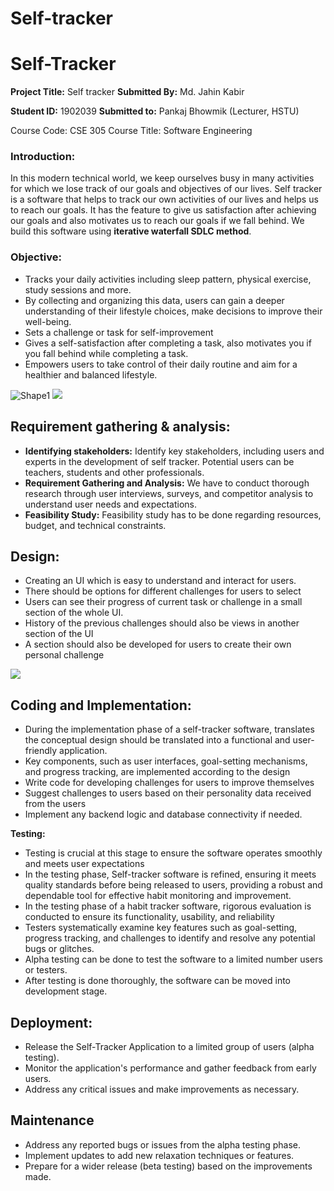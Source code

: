 # Self-tracker
# **Self-Tracker**

**Project Title:** Self tracker
**Submitted By:** Md. Jahin Kabir

**Student ID:** 1902039
**Submitted to:** Pankaj Bhowmik (Lecturer, HSTU)

Course Code: CSE 305
 Course Title: Software Engineering

### **Introduction:**

In this modern technical world, we keep ourselves busy in many activities for which we lose track of our goals and objectives of our lives. Self tracker is a software that helps to track our own activities of our lives and helps us to reach our goals. It has the feature to give us satisfaction after achieving our goals and also motivates us to reach our goals if we fall behind. We build this software using **iterative waterfall SDLC method**.

### **Objective:**

- Tracks your daily activities including sleep pattern, physical exercise, study sessions and more.
- By collecting and organizing this data, users can gain a deeper understanding of their lifestyle choices, make decisions to improve their well-being.
- Sets a challenge or task for self-improvement
- Gives a self-satisfaction after completing a task, also motivates you if you fall behind while completing a task.
- Empowers users to take control of their daily routine and aim for a healthier and balanced lifestyle.

![Shape1](RackMultipart20240129-1-3m90r3_html_49ac0cb03196381.gif) ![](RackMultipart20240129-1-3m90r3_html_de7f08d807dec04e.png)

## **Requirement gathering & analysis:**

- **Identifying stakeholders:** Identify key stakeholders, including users and experts in the development of self tracker. Potential users can be teachers, students and other professionals.
- **Requirement Gathering and Analysis:** We have to conduct thorough research through user interviews, surveys, and competitor analysis to understand user needs and expectations.
- **Feasibility Study:** Feasibility study has to be done regarding resources, budget, and technical constraints.

## **Design:**

- Creating an UI which is easy to understand and interact for users.
- There should be options for different challenges for users to select
- Users can see their progress of current task or challenge in a small section of the whole UI.
- History of the previous challenges should also be views in another section of the UI
- A section should also be developed for users to create their own personal challenge

![](RackMultipart20240129-1-3m90r3_html_d52bd1602f6f58b2.png)

## **Coding and Implementation:**

- During the implementation phase of a self-tracker software, translates the conceptual design should be translated into a functional and user-friendly application.
- Key components, such as user interfaces, goal-setting mechanisms, and progress tracking, are implemented according to the design
- Write code for developing challenges for users to improve themselves
- Suggest challenges to users based on their personality data received from the users
- Implement any backend logic and database connectivity if needed.

**Testing:**

- Testing is crucial at this stage to ensure the software operates smoothly and meets user expectations
- In the testing phase, Self-tracker software is refined, ensuring it meets quality standards before being released to users, providing a robust and dependable tool for effective habit monitoring and improvement.
- In the testing phase of a habit tracker software, rigorous evaluation is conducted to ensure its functionality, usability, and reliability
- Testers systematically examine key features such as goal-setting, progress tracking, and challenges to identify and resolve any potential bugs or glitches.
- Alpha testing can be done to test the software to a limited number users or testers.
- After testing is done thoroughly, the software can be moved into development stage.

##   **Deployment:**

- Release the Self-Tracker Application to a limited group of users (alpha testing).
- Monitor the application's performance and gather feedback from early users.
- Address any critical issues and make improvements as necessary.

## **Maintenance**

- Address any reported bugs or issues from the alpha testing phase.
- Implement updates to add new relaxation techniques or features.
- Prepare for a wider release (beta testing) based on the improvements made.
